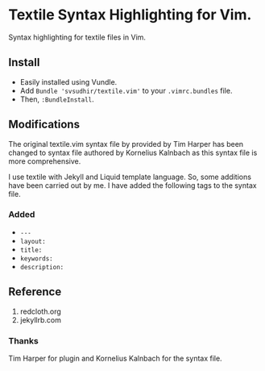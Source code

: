 # Textile Syntax Highlighting for Vim.

Syntax highlighting for textile files in Vim.

## Install

- Easily installed using Vundle.
- Add `Bundle 'svsudhir/textile.vim'` to your `.vimrc.bundles` file.
- Then, `:BundleInstall`.

## Modifications

The original textile.vim syntax file by provided by Tim Harper has been changed to syntax file authored by Kornelius Kalnbach as this syntax file is more comprehensive.

I use textile with Jekyll and Liquid template language. So, some additions have been carried out by me. I have added the following tags to the syntax file.

### Added

- `---`
- `layout:`
- `title:`
- `keywords:`
- `description:`

## Reference

1. redcloth.org
2. jekyllrb.com

### Thanks

Tim Harper for plugin and Kornelius Kalnbach for the syntax file.
